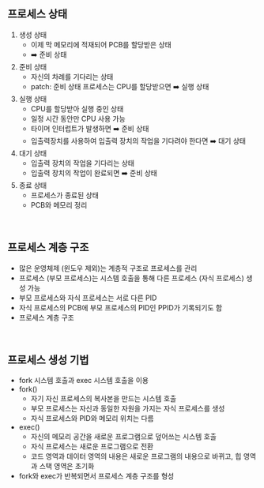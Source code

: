 ## 프로세스 상태
1. 생성 상태
   - 이제 막 메모리에 적재되어 PCB를 할당받은 상태
   - ➡️ 준비 상태
2. 준비 상태
   - 자신의 차례를 기다리는 상태
   - patch: 준비 상태 프로세스는 CPU를 할당받으면 ➡️ 실행 상태
3. 실행 상태
   - CPU를 할당받아 실행 중인 상태
   - 일정 시간 동안만 CPU 사용 가능
   - 타이머 인터럽트가 발생하면 ➡️ 준비 상태
   - 입출력장치를 사용하여 입출력 장치의 작업을 기다려야 한다면 ➡️ 대기 상태
4. 대기 상태
   - 입출력 장치의 작업을 기다리는 상태
   - 입출력 장치의 작업이 완료되면 ➡️ 준비 상태
5. 종료 상태
   - 프로세스가 종료된 상태
   - PCB와 메모리 정리 
<br/>

## 프로세스 계층 구조
- 많은 운영체제 (윈도우 제외)는 계층적 구조로 프로세스를 관리 
- 프로세스 (부모 프로세스)는 시스템 호출을 통해 다른 프로세스 (자식 프로세스) 생성 가능
- 부모 프로세스와 자식 프로세스는 서로 다른 PID
- 자식 프로세스의 PCB에 부모 프로세스의 PID인 PPID가 기록되기도 함
- 프로세스 계층 구조
<br/>

## 프로세스 생성 기법
- fork 시스템 호출과 exec 시스템 호출을 이용
- fork()
   - 자기 자신 프로세스의 복사본을 만드는 시스템 호출
   - 부모 프로세스는 자신과 동일한 자원을 가지는 자식 프로세스를 생성
   - 자식 프로세스와 PID와 메모리 위치는 다름
- exec()
   - 자신의 메모리 공간을 새로운 프로그램으로 덮어쓰는 시스템 호출
   - 자식 프로세스는 새로운 프로그램으로 전환
   - 코드 영역과 데이터 영역의 내용은 새로운 프로그램의 내용으로 바뀌고, 힙 영역과 스택 영역은 초기화
- fork와 exec가 반복되면서 프로세스 계층 구조를 형성 
